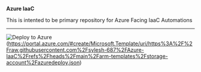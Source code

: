 **Azure IaaC**

This is intented to be primary repository for Azure Facing IaaC Automations  
<hr>

![Deploy to Azure](https://aka.ms/deploytoazurebutton)(https://portal.azure.com/#create/Microsoft.Template/uri/https%3A%2F%2Fraw.githubusercontent.com%2Fsylesh-687%2FAzure-IaaC%2Frefs%2Fheads%2Fmain%2Farm-templates%2Fstorage-account%2Fazuredeploy.json)